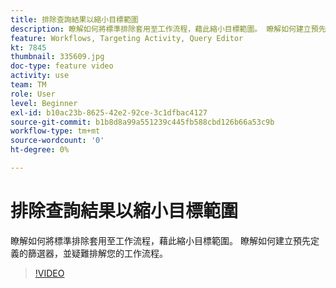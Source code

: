 ```yaml
---
title: 排除查詢結果以縮小目標範圍
description: 瞭解如何將標準排除套用至工作流程，藉此縮小目標範圍。 瞭解如何建立預先定義的篩選器，並疑難排解您的工作流程。
feature: Workflows, Targeting Activity, Query Editor
kt: 7845
thumbnail: 335609.jpg
doc-type: feature video
activity: use
team: TM
role: User
level: Beginner
exl-id: b10ac23b-8625-42e2-92ce-3c1dfbac4127
source-git-commit: b1b8d8a99a551239c445fb588cbd126b66a53c9b
workflow-type: tm+mt
source-wordcount: '0'
ht-degree: 0%

---
```


# 排除查詢結果以縮小目標範圍

瞭解如何將標準排除套用至工作流程，藉此縮小目標範圍。 瞭解如何建立預先定義的篩選器，並疑難排解您的工作流程。

>[!VIDEO](https://video.tv.adobe.com/v/335609?quality=12&learn=on)
